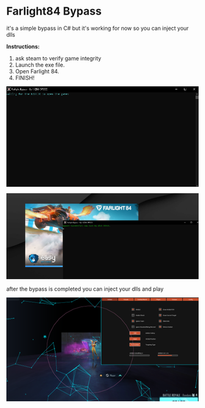 # Farlight84  Bypass


it's a simple bypass in C# but it's working for now so you can inject your dlls




**Instructions:**



1. ask steam to verify game integrity
2. Launch the exe file.
3. Open Farlight 84.
4. FINISH!



![1](https://github.com/XZNX5/Farlight84-Bypass/blob/main/screenshots/1.png)


![2](https://github.com/XZNX5/Farlight84-Bypass/blob/main/screenshots/2.png)

after the bypass is completed you can inject your dlls and play

![3](https://github.com/XZNX5/Farlight84-Bypass/blob/main/screenshots/3.png)


